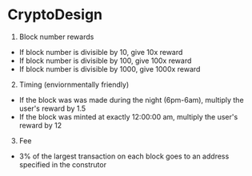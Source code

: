 # CryptoDesign

1. Block number rewards
  * If block number is divisible by 10, give 10x reward
  * If block number is divisible by 100, give 100x reward
  * If block number is divisible by 1000, give 1000x reward
2. Timing (enviornmentally friendly)
  * If the block was was made during the night (6pm-6am), multiply the user's reward by 1.5
  * If the block was minted at exactly 12:00:00 am, multiply the user's reward by 12
3. Fee
  * 3% of the largest transaction on each block goes to an address specified in the construtor
